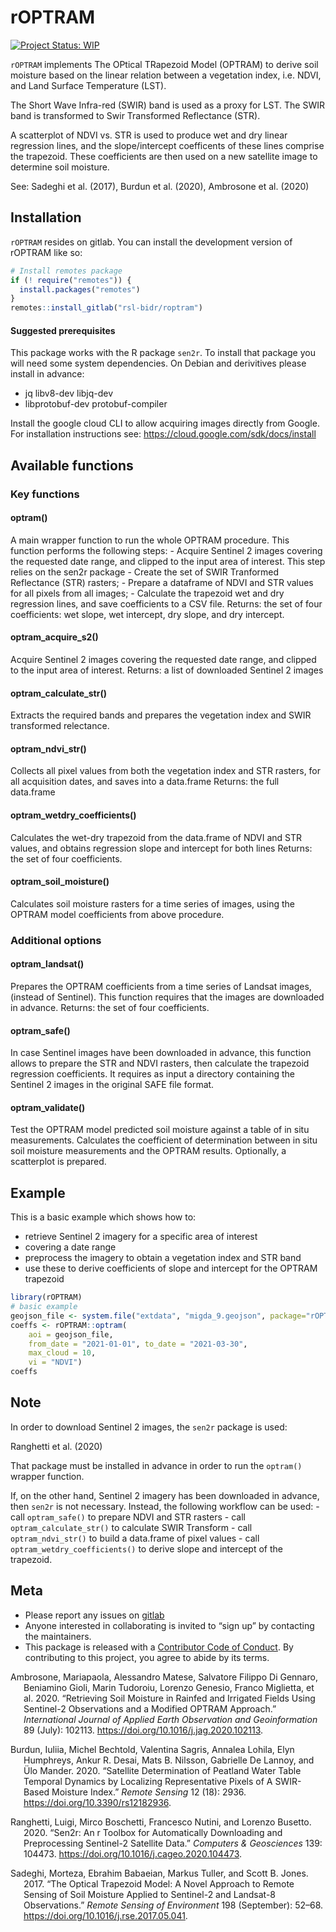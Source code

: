 
<!-- README.md is generated from README.Rmd. Please edit that file -->

# rOPTRAM

<!-- badges: start -->

[![Project Status:
WIP](https://www.repostatus.org/badges/latest/wip.svg)](https://www.repostatus.org/#wip)
<!-- badges: end -->

`rOPTRAM` implements The OPtical TRapezoid Model (OPTRAM) to derive soil
moisture based on the linear relation between a vegetation index,
i.e. NDVI, and Land Surface Temperature (LST).

The Short Wave Infra-red (SWIR) band is used as a proxy for LST. The
SWIR band is transformed to Swir Transformed Reflectance (STR).

A scatterplot of NDVI vs. STR is used to produce wet and dry linear
regression lines, and the slope/intercept coefficents of these lines
comprise the trapezoid. These coefficients are then used on a new
satellite image to determine soil moisture.

See: Sadeghi et al. (2017), Burdun et al. (2020), Ambrosone et al.
(2020)

## Installation

`rOPTRAM` resides on gitlab. You can install the development version of
rOPTRAM like so:

``` r
# Install remotes package
if (! require("remotes")) {
  install.packages("remotes")
}
remotes::install_gitlab("rsl-bidr/roptram")
```

#### Suggested prerequisites

This package works with the R package `sen2r`. To install that package
you will need some system dependencies. On Debian and derivitives please
install in advance:

-   jq libv8-dev libjq-dev
-   libprotobuf-dev protobuf-compiler

Install the google cloud CLI to allow acquiring images directly from
Google. For installation instructions see:
<https://cloud.google.com/sdk/docs/install>

## Available functions

### Key functions

#### optram()

A main wrapper function to run the whole OPTRAM procedure. This function
performs the following steps: - Acquire Sentinel 2 images covering the
requested date range, and clipped to the input area of interest. This
step relies on the sen2r package - Create the set of SWIR Tranformed
Reflectance (STR) rasters; - Prepare a dataframe of NDVI and STR values
for all pixels from all images; - Calculate the trapezoid wet and dry
regression lines, and save coefficients to a CSV file. Returns: the set
of four coefficients: wet slope, wet intercept, dry slope, and dry
intercept.

#### optram_acquire_s2()

Acquire Sentinel 2 images covering the requested date range, and clipped
to the input area of interest. Returns: a list of downloaded Sentinel 2
images

#### optram_calculate_str()

Extracts the required bands and prepares the vegetation index and SWIR
transformed relectance.

#### optram_ndvi_str()

Collects all pixel values from both the vegetation index and STR
rasters, for all acquisition dates, and saves into a data.frame Returns:
the full data.frame

#### optram_wetdry_coefficients()

Calculates the wet-dry trapezoid from the data.frame of NDVI and STR
values, and obtains regression slope and intercept for both lines
Returns: the set of four coefficients.

#### optram_soil_moisture()

Calculates soil moisture rasters for a time series of images, using the
OPTRAM model coefficients from above procedure.

### Additional options

#### optram_landsat()

Prepares the OPTRAM coefficients from a time series of Landsat images,
(instead of Sentinel). This function requires that the images are
downloaded in advance. Returns: the set of four coefficients.

#### optram_safe()

In case Sentinel images have been downloaded in advance, this function
allows to prepare the STR and NDVI rasters, then calculate the trapezoid
regression coefficients. It requires as input a directory containing the
Sentinel 2 images in the original SAFE file format.

#### optram_validate()

Test the OPTRAM model predicted soil moisture against a table of in situ
measurements. Calculates the coefficient of determination between in
situ soil moisture measurements and the OPTRAM results. Optionally, a
scatterplot is prepared.

## Example

This is a basic example which shows how to:

-   retrieve Sentinel 2 imagery for a specific area of interest
-   covering a date range
-   preprocess the imagery to obtain a vegetation index and STR band
-   use these to derive coefficients of slope and intercept for the
    OPTRAM trapezoid

``` r
library(rOPTRAM)
# basic example
geojson_file <- system.file("extdata", "migda_9.geojson", package="rOPTRAM")
coeffs <- rOPTRAM::optram(
    aoi = geojson_file,
    from_date = "2021-01-01", to_date = "2021-03-30",
    max_cloud = 10,
    vi = "NDVI")
coeffs
```

## Note

In order to download Sentinel 2 images, the `sen2r` package is used:

Ranghetti et al. (2020)

That package must be installed in advance in order to run the `optram()`
wrapper function.

If, on the other hand, Sentinel 2 imagery has been downloaded in
advance, then `sen2r` is not necessary. Instead, the following workflow
can be used: - call `optram_safe()` to prepare NDVI and STR rasters -
call `optram_calculate_str()` to calculate SWIR Transform - call
`optram_ndvi_str()` to build a data.frame of pixel values - call
`optram_wetdry_coefficients()` to derive slope and intercept of the
trapezoid.

## Meta

-   Please report any issues on
    [gitlab](https://gitlab.com/rsl-bidr/roptram/-/issues)
-   Anyone interested in collaborating is invited to “sign up” by
    contacting the maintainers.
-   This package is released with a [Contributor Code of
    Conduct](https://github.com/ropensci/.github/blob/master/CODE_OF_CONDUCT.md).
    By contributing to this project, you agree to abide by its terms.

<div id="refs" class="references csl-bib-body hanging-indent">

<div id="ref-ambrosone_retrieving_2020" class="csl-entry">

Ambrosone, Mariapaola, Alessandro Matese, Salvatore Filippo Di Gennaro,
Beniamino Gioli, Marin Tudoroiu, Lorenzo Genesio, Franco Miglietta, et
al. 2020. “Retrieving Soil Moisture in Rainfed and Irrigated Fields
Using Sentinel-2 Observations and a Modified OPTRAM Approach.”
*International Journal of Applied Earth Observation and Geoinformation*
89 (July): 102113. <https://doi.org/10.1016/j.jag.2020.102113>.

</div>

<div id="ref-burdun_satellite_2020" class="csl-entry">

Burdun, Iuliia, Michel Bechtold, Valentina Sagris, Annalea Lohila, Elyn
Humphreys, Ankur R. Desai, Mats B. Nilsson, Gabrielle De Lannoy, and Ülo
Mander. 2020. “Satellite Determination of Peatland Water Table Temporal
Dynamics by Localizing Representative Pixels of A SWIR-Based Moisture
Index.” *Remote Sensing* 12 (18): 2936.
<https://doi.org/10.3390/rs12182936>.

</div>

<div id="ref-ranghetti_sen2r_2020" class="csl-entry">

Ranghetti, Luigi, Mirco Boschetti, Francesco Nutini, and Lorenzo
Busetto. 2020. “Sen2r: An r Toolbox for Automatically Downloading and
Preprocessing Sentinel-2 Satellite Data.” *Computers & Geosciences* 139:
104473. <https://doi.org/10.1016/j.cageo.2020.104473>.

</div>

<div id="ref-sadeghi_optical_2017" class="csl-entry">

Sadeghi, Morteza, Ebrahim Babaeian, Markus Tuller, and Scott B. Jones.
2017. “The Optical Trapezoid Model: A Novel Approach to Remote Sensing
of Soil Moisture Applied to Sentinel-2 and Landsat-8 Observations.”
*Remote Sensing of Environment* 198 (September): 52–68.
<https://doi.org/10.1016/j.rse.2017.05.041>.

</div>

</div>

